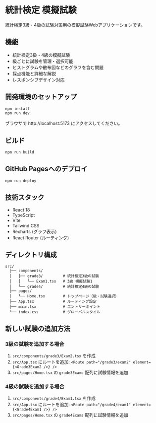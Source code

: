 # 統計検定 模擬試験

統計検定3級・4級の試験対策用の模擬試験Webアプリケーションです。

## 機能

- 統計検定3級・4級の模擬試験
- 級ごとに試験を管理・選択可能
- ヒストグラムや散布図などのグラフを含む問題
- 採点機能と詳細な解説
- レスポンシブデザイン対応

## 開発環境のセットアップ

```bash
npm install
npm run dev
```

ブラウザで http://localhost:5173 にアクセスしてください。

## ビルド

```bash
npm run build
```

## GitHub Pagesへのデプロイ

```bash
npm run deploy
```

## 技術スタック

- React 18
- TypeScript
- Vite
- Tailwind CSS
- Recharts (グラフ表示)
- React Router (ルーティング)

## ディレクトリ構成

```
src/
  ├── components/
  │   ├── grade3/         # 統計検定3級の試験
  │   │   └── Exam1.tsx   # 3級 模擬試験1
  │   └── grade4/         # 統計検定4級の試験
  ├── pages/
  │   └── Home.tsx        # トップページ（級・試験選択）
  ├── App.tsx             # ルーティング設定
  ├── main.tsx            # エントリーポイント
  └── index.css           # グローバルスタイル
```

## 新しい試験の追加方法

### 3級の試験を追加する場合
1. `src/components/grade3/Exam2.tsx` を作成
2. `src/App.tsx` にルートを追加: `<Route path="/grade3/exam2" element={<Grade3Exam2 />} />`
3. `src/pages/Home.tsx` の `grade3Exams` 配列に試験情報を追加

### 4級の試験を追加する場合
1. `src/components/grade4/Exam1.tsx` を作成
2. `src/App.tsx` にルートを追加: `<Route path="/grade4/exam1" element={<Grade4Exam1 />} />`
3. `src/pages/Home.tsx` の `grade4Exams` 配列に試験情報を追加

